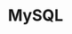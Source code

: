 ---
title: MySQL
categories:
  - relational-database
docs:
  - id: java
    url: https://www.testcontainers.org/modules/databases/mysql/
    example: |
      ```java
      var mysql = new MySQLContainer<>(DockerImageName.parse("mysql:5.7.34"));
      mysql.start();
      ```
  - id: go
    url: https://golang.testcontainers.org/modules/mysql/
    example: |
      ```go
      container, err := mysql.StartContainer(ctx, testcontainers.WithImage("mysql:5.7.34"))
      ```
  - id: dotnet
    url: https://www.nuget.org/packages/Testcontainers.MySql
    example: |
      ```csharp
      var mySqlContainer = new MySqlBuilder()
        .WithImage("mysql:8.0")
        .Build();
      await mySqlContainer.StartAsync();
      ```
  - id: nodejs
    url: https://node.testcontainers.org/modules/mysql/
    example: |
      ```javascript
      const container = await new MySqlContainer().start();
      ```
description: |
  MySQL is an open-source relational database management system.
---